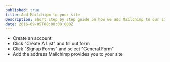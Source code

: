 ```yaml
---
published: true
title: Add Mailchipm to your site
Description: Short step by step guide on how we add Mailchimp to our sites
date: 2016-09-05T00:00:00.000Z
---
```


* Create an account
* Click "Create A List" and fill out form
* Click "Signup Forms" and select "General Form"
* Add the address Mailchimp provides you to your site